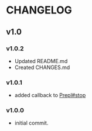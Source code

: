 CHANGELOG
=========

## v1.0
### v1.0.2
* Updated README.md
* Created CHANGES.md

### v1.0.1
* added callback to [Prepl#stop](https://github.com/techjeffharris/prepl#stop)

### v1.0.0
* initial commit.
